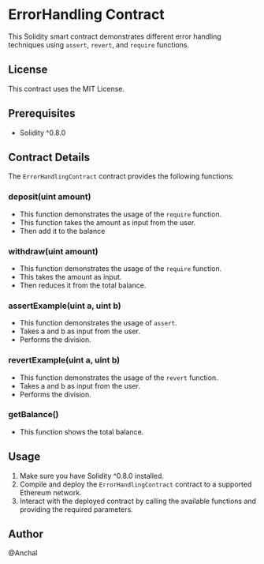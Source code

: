 # ErrorHandling Contract

This Solidity smart contract demonstrates different error handling techniques using `assert`, `revert`, and `require` functions.

## License

This contract uses the MIT License.

## Prerequisites

- Solidity ^0.8.0

## Contract Details

The `ErrorHandlingContract` contract provides the following functions:

### deposit(uint amount)


-  This function demonstrates the usage of the `require` function.
-  This function takes the amount as input from the user.
-  Then add it to the balance

### withdraw(uint amount)

- This function demonstrates the usage of the `require` function.
- This takes the amount as input.
- Then reduces it from the total balance.

### assertExample(uint a, uint b)

- This function demonstrates the usage of `assert`.
- Takes a and b as input from the user.
- Performs the division.
  

### revertExample(uint a, uint b)
- This function demonstrates the usage of the `revert` function.
- Takes a and b as input from the user.
- Performs the division.

### getBalance()
- This function shows the total balance.

## Usage

1. Make sure you have Solidity ^0.8.0 installed.
2. Compile and deploy the `ErrorHandlingContract` contract to a supported Ethereum network.
3. Interact with the deployed contract by calling the available functions and providing the required parameters.

## Author
@Anchal

